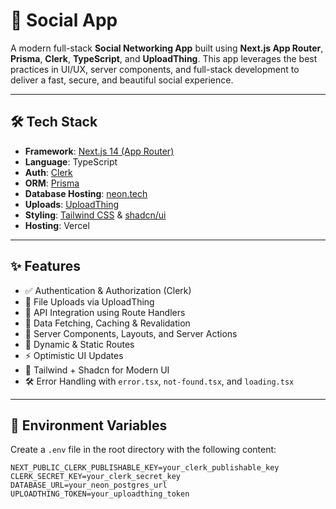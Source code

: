 # 🚀 Social App

A modern full-stack **Social Networking App** built using **Next.js App Router**, **Prisma**, **Clerk**, **TypeScript**, and **UploadThing**. This app leverages the best practices in UI/UX, server components, and full-stack development to deliver a fast, secure, and beautiful social experience.

---

## 🛠 Tech Stack

- **Framework**: [Next.js 14 (App Router)](https://nextjs.org/docs/app)
- **Language**: TypeScript
- **Auth**: [Clerk](https://clerk.dev/)
- **ORM**: [Prisma](https://www.prisma.io/)
- **Database Hosting**: [neon.tech](https://neon.tech/)
- **Uploads**: [UploadThing](https://uploadthing.com/)
- **Styling**: [Tailwind CSS](https://tailwindcss.com/) & [shadcn/ui](https://ui.shadcn.dev/)
- **Hosting**: Vercel

---

## ✨ Features

- ✅ Authentication & Authorization (Clerk)
- 📁 File Uploads via UploadThing
- 📡 API Integration using Route Handlers
- 🔁 Data Fetching, Caching & Revalidation
- 🧱 Server Components, Layouts, and Server Actions
- 🚥 Dynamic & Static Routes
- ⚡ Optimistic UI Updates
- 🎨 Tailwind + Shadcn for Modern UI
- 🛠️ Error Handling with `error.tsx`, `not-found.tsx`, and `loading.tsx`

---
## 🔧 Environment Variables

Create a `.env` file in the root directory with the following content:

```env
NEXT_PUBLIC_CLERK_PUBLISHABLE_KEY=your_clerk_publishable_key
CLERK_SECRET_KEY=your_clerk_secret_key
DATABASE_URL=your_neon_postgres_url
UPLOADTHING_TOKEN=your_uploadthing_token

